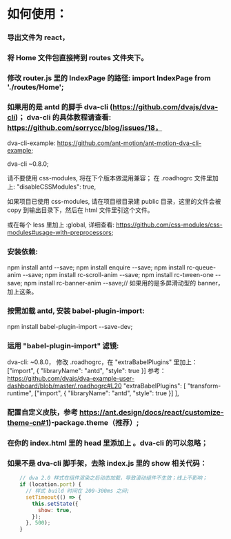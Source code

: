 # 如何使用：

### 导出文件为 react，

### 将 Home 文件包直接拷到 routes 文件夹下。

### 修改 router.js 里的 IndexPage 的路径: import IndexPage from './routes/Home';

### 如果用的是 antd 的脚手 dva-cli (https://github.com/dvajs/dva-cli)； dva-cli 的具体教程请查看: https://github.com/sorrycc/blog/issues/18，

 dva-cli-example: https://github.com/ant-motion/ant-motion-dva-cli-example;

 dva-cli ~0.8.0;

 请不要使用 css-modules, 将在下个版本做混用兼容；
 在 .roadhogrc 文件里加上: "disableCSSModules": true,

 如果项目已使用 css-modules, 请在项目根目录建 public 目录，这里的文件会被 copy 到输出目录下，然后在 html 文件里引这个文件。

 或在每个 less 里加上 :global, 详细查看: https://github.com/css-modules/css-modules#usage-with-preprocessors;

### 安装依赖:

npm install antd --save;
npm install enquire --save;
npm install rc-queue-anim --save;
npm install rc-scroll-anim --save;
npm install rc-tween-one --save;
npm install rc-banner-anim --save;// 如果用的是多屏滑动型的 banner，加上这条。

### 按需加载 antd, 安装 babel-plugin-import:

npm install babel-plugin-import --save-dev;

### 运用 "babel-plugin-import" 滤镜:

  dva-cli: ~0.8.0， 修改 .roadhogrc，在 "extraBabelPlugins" 里加上： ["import", { "libraryName": "antd", "style": true }]
  参考： https://github.com/dvajs/dva-example-user-dashboard/blob/master/.roadhogrc#L20
  "extraBabelPlugins": [
    "transform-runtime",
    ["import", { "libraryName": "antd", "style": true }]
  ],

### 配置自定义皮肤，参考 https://ant.design/docs/react/customize-theme-cn#1)-package.theme（推荐）;

### 在你的 index.html 里的 head 里添加上 <meta name="viewport" content="width=device-width, initial-scale=1.0">。dva-cli 的可以忽略；

### 如果不是 dva-cli 脚手架，去除 index.js 里的 show 相关代码：
```jsx
    // dva 2.0 样式在组件渲染之后动态加载，导致滚动组件不生效；线上不影响；
    if (location.port) {
      // 样式 build 时间在 200-300ms 之间;
      setTimeout(() => {
        this.setState({
          show: true,
        });
      }, 500);
    }
```

